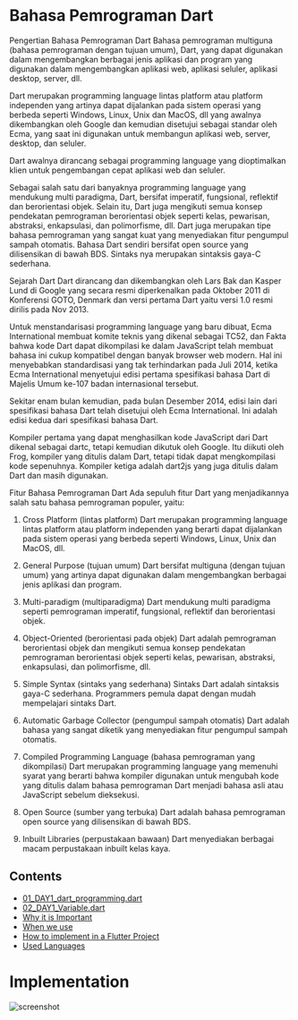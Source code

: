 # Bahasa Pemrograman Dart

Pengertian Bahasa Pemrograman Dart
Bahasa pemrograman multiguna (bahasa pemrograman dengan tujuan umum), Dart, yang dapat digunakan dalam mengembangkan berbagai jenis aplikasi dan program yang digunakan dalam mengembangkan aplikasi web, aplikasi seluler, aplikasi desktop, server, dll.

Dart merupakan programming language lintas platform atau platform independen yang artinya dapat dijalankan pada sistem operasi yang berbeda seperti Windows, Linux, Unix dan MacOS, dll yang awalnya dikembangkan oleh Google dan kemudian disetujui sebagai standar oleh Ecma, yang saat ini digunakan untuk membangun aplikasi web, server, desktop, dan seluler.

Dart awalnya dirancang sebagai programming language yang dioptimalkan klien untuk pengembangan cepat aplikasi web dan seluler.

Sebagai salah satu dari banyaknya programming language yang mendukung multi paradigma, Dart, bersifat imperatif, fungsional, reflektif dan berorientasi objek. Selain itu, Dart juga mengikuti semua konsep pendekatan pemrograman berorientasi objek seperti kelas, pewarisan, abstraksi, enkapsulasi, dan polimorfisme, dll. Dart juga merupakan tipe bahasa pemrograman yang sangat kuat yang menyediakan fitur pengumpul sampah otomatis. Bahasa Dart sendiri bersifat open source yang dilisensikan di bawah BDS. Sintaks nya merupakan sintaksis gaya-C sederhana.

Sejarah Dart
Dart dirancang dan dikembangkan oleh Lars Bak dan Kasper Lund di Google yang secara resmi diperkenalkan pada Oktober 2011 di Konferensi GOTO, Denmark dan versi pertama Dart yaitu versi 1.0 resmi dirilis pada Nov 2013.

Untuk menstandarisasi programming language yang baru dibuat, Ecma International membuat komite teknis yang dikenal sebagai TC52, dan Fakta bahwa kode Dart dapat dikompilasi ke dalam JavaScript telah membuat bahasa ini cukup kompatibel dengan banyak browser web modern. Hal ini menyebabkan standardisasi yang tak terhindarkan pada Juli 2014, ketika Ecma International menyetujui edisi pertama spesifikasi bahasa Dart di Majelis Umum ke-107 badan internasional tersebut.

Sekitar enam bulan kemudian, pada bulan Desember 2014, edisi lain dari spesifikasi bahasa Dart telah disetujui oleh Ecma International. Ini adalah edisi kedua dari spesifikasi bahasa Dart.

Kompiler pertama yang dapat menghasilkan kode JavaScript dari Dart dikenal sebagai dartc, tetapi kemudian dikutuk oleh Google. Itu diikuti oleh Frog, kompiler yang ditulis dalam Dart, tetapi tidak dapat mengkompilasi kode sepenuhnya. Kompiler ketiga adalah dart2js yang juga ditulis dalam Dart dan masih digunakan.

Fitur Bahasa Pemrograman Dart
Ada sepuluh fitur Dart yang menjadikannya salah satu bahasa pemrograman populer, yaitu:

1. Cross Platform (lintas platform)
   Dart merupakan programming language lintas platform atau platform independen yang berarti dapat dijalankan pada sistem operasi yang berbeda seperti Windows, Linux, Unix dan MacOS, dll.

2. General Purpose (tujuan umum)
   Dart bersifat multiguna (dengan tujuan umum) yang artinya dapat digunakan dalam mengembangkan berbagai jenis aplikasi dan program.

3. Multi-paradigm (multiparadigma)
   Dart mendukung multi paradigma seperti pemrograman imperatif, fungsional, reflektif dan berorientasi objek.

4. Object-Oriented (berorientasi pada objek)
   Dart adalah pemrograman berorientasi objek dan mengikuti semua konsep pendekatan pemrograman berorientasi objek seperti kelas, pewarisan, abstraksi, enkapsulasi, dan polimorfisme, dll.

5. Simple Syntax (sintaks yang sederhana)
   Sintaks Dart adalah sintaksis gaya-C sederhana. Programmers pemula dapat dengan mudah mempelajari sintaks Dart.

6. Automatic Garbage Collector (pengumpul sampah otomatis)
   Dart adalah bahasa yang sangat diketik yang menyediakan fitur pengumpul sampah otomatis.

7. Compiled Programming Language (bahasa pemrograman yang dikompilasi)
   Dart merupakan programming language yang memenuhi syarat yang berarti bahwa kompiler digunakan untuk mengubah kode yang ditulis dalam bahasa pemrograman Dart menjadi bahasa asli atau JavaScript sebelum dieksekusi.

8. Open Source (sumber yang terbuka)
   Dart adalah bahasa pemrograman open source yang dilisensikan di bawah BDS.

9. Inbuilt Libraries (perpustakaan bawaan)
   Dart menyediakan berbagai macam perpustakaan inbuilt kelas kaya.

## Contents

- [01_DAY1_dart_programming.dart](#Prerequisites)
- [02_DAY1_Variable.dart]()
- [Why it is Important]()
- [When we use]()
- [How to implement in a Flutter Project]()
- [Used Languages](#Used-Languages)

# Implementation

![screenshot](assets/images/01.png)
